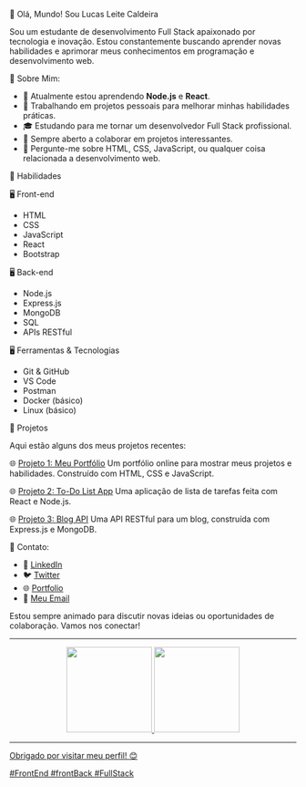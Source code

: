 👋 Olá, Mundo! Sou Lucas Leite Caldeira

Sou um estudante de desenvolvimento Full Stack apaixonado por tecnologia e inovação. Estou constantemente buscando aprender novas habilidades e aprimorar meus conhecimentos em programação e desenvolvimento web.

🌟 Sobre Mim:

- 🌱 Atualmente estou aprendendo **Node.js** e **React**.
- 🔭 Trabalhando em projetos pessoais para melhorar minhas habilidades práticas.
- 🎓 Estudando para me tornar um desenvolvedor Full Stack profissional.
- 🤝 Sempre aberto a colaborar em projetos interessantes.
- 💬 Pergunte-me sobre HTML, CSS, JavaScript, ou qualquer coisa relacionada a desenvolvimento web.

🎨 Habilidades

🖥️ Front-end
- HTML
- CSS
- JavaScript
- React
- Bootstrap

🖥️ Back-end
- Node.js
- Express.js
- MongoDB
- SQL
- APIs RESTful

🖥️ Ferramentas & Tecnologias
- Git & GitHub
- VS Code
- Postman
- Docker (básico)
- Linux (básico)

🚀 Projetos

Aqui estão alguns dos meus projetos recentes:

🌐 [Projeto 1: Meu Portfólio](https://github.com/seuusuario/seuportifolio](https://portfolio-alpha-ruddy-43.vercel.app/))
Um portfólio online para mostrar meus projetos e habilidades. Construído com HTML, CSS e JavaScript.

🌐 [Projeto 2: To-Do List App](https://github.com/seuusuario/todolist)
Uma aplicação de lista de tarefas feita com React e Node.js.

🌐 [Projeto 3: Blog API](https://github.com/seuusuario/blogapi)
Uma API RESTful para um blog, construída com Express.js e MongoDB.


🤝 Contato:
- 🔗 [LinkedIn](https://linkedin.com/in/llcaldeira/)
- 🐦 [Twitter](https://twitter.com/Luleca18)
- 🌐 [Portfolio](https://portfolio-alpha-ruddy-43.vercel.app/)
- 📧 [Meu Email](mailto:lucas-caldeira.6@outlook.com)

Estou sempre animado para discutir novas ideias ou oportunidades de colaboração. Vamos nos conectar!

---


<div align="center">
  <a href="https://github.com/LucasLeite19">
  <img height="150em" src="https://github-readme-stats.vercel.app/api?username=LucasLeite19&show_icons=true&theme=dark&include_all_commits=true&count_private=true"/>
  <img height="150em" src="https://github-readme-stats.vercel.app/api/top-langs/?username=LucasLeite19&layout=compact&langs_count=7&theme=dark"/>
</div>

---

Obrigado por visitar meu perfil! 😊

#FrontEnd #frontBack #FullStack 
